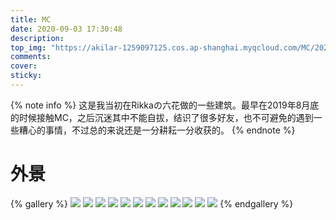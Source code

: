 ```yaml
---
title: MC
date: 2020-09-03 17:30:48
description:
top_img: "https://akilar-1259097125.cos.ap-shanghai.myqcloud.com/MC/20200904024855572.png"
comments:
cover:  
sticky:
---
```

{% note info %}
这是我当初在Rikkaの六花做的一些建筑。最早在2019年8月底的时候接触MC，之后沉迷其中不能自拔，结识了很多好友，也不可避免的遇到一些糟心的事情，不过总的来说还是一分耕耘一分收获的。
{% endnote %}

# 外景
{% gallery %}
![](https://akilar-1259097125.cos.ap-shanghai.myqcloud.com/MC/1.jpg)
![](https://akilar-1259097125.cos.ap-shanghai.myqcloud.com/MC/2.jpg)
![](https://akilar-1259097125.cos.ap-shanghai.myqcloud.com/MC/3.jpg)
![](https://akilar-1259097125.cos.ap-shanghai.myqcloud.com/MC/4.jpg)
![](https://akilar-1259097125.cos.ap-shanghai.myqcloud.com/MC/5.jpg)
![](https://akilar-1259097125.cos.ap-shanghai.myqcloud.com/MC/6.jpg)
![](https://akilar-1259097125.cos.ap-shanghai.myqcloud.com/MC/7.jpg)
![](https://akilar-1259097125.cos.ap-shanghai.myqcloud.com/MC/8.jpg)
![](https://akilar-1259097125.cos.ap-shanghai.myqcloud.com/MC/9.jpg)
![](https://akilar-1259097125.cos.ap-shanghai.myqcloud.com/MC/10.jpg)
![](https://akilar-1259097125.cos.ap-shanghai.myqcloud.com/MC/11.jpg)
![](https://akilar-1259097125.cos.ap-shanghai.myqcloud.com/MC/12.jpg)
{% endgallery %}

